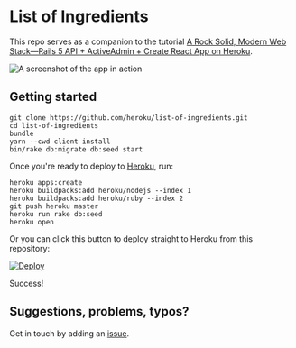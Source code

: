 # List of Ingredients

This repo serves as a companion to the tutorial [A Rock Solid, Modern Web Stack—Rails 5 API + ActiveAdmin + Create React App on Heroku](https://blog.heroku.com/a-rock-solid-modern-web-stack).

![A screenshot of the app in action](https://user-images.githubusercontent.com/449385/39999691-ac283aba-5781-11e8-9507-650baa948a2f.jpg)

## Getting started

``` shell
git clone https://github.com/heroku/list-of-ingredients.git
cd list-of-ingredients
bundle
yarn --cwd client install
bin/rake db:migrate db:seed start
```

Once you're ready to deploy to [Heroku](https://www.heroku.com), run:

``` shell
heroku apps:create
heroku buildpacks:add heroku/nodejs --index 1
heroku buildpacks:add heroku/ruby --index 2
git push heroku master
heroku run rake db:seed
heroku open
```

Or you can click this button to deploy straight to Heroku from this repository:

[![Deploy](https://www.herokucdn.com/deploy/button.svg)](https://heroku.com/deploy)

Success!

## Suggestions, problems, typos?

Get in touch by adding an [issue](https://github.com/heroku/list-of-ingredients/issues).
